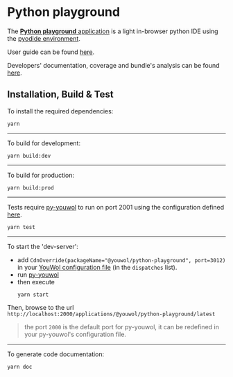 # Python playground

The [**Python playground** application](https://platform.youwol.com/applications/@youwol/python-playground/latest) 
is a light in-browser python IDE using the [pyodide environment](https://pyodide.org/en/stable/).

User guide can be found [here](https://platform.youwol.com/documentation/@youwol/python-playground).

Developers' documentation, coverage and bundle's analysis can be found
[here](https://platform.youwol.com/applications/@youwol/cdn-explorer/latest?package=@youwol/python-playground).

## Installation, Build & Test

To install the required dependencies:

```shell
yarn
```
---
To build for development:

```shell
yarn build:dev
```
---
To build for production:

```shell
yarn build:prod
```
---
Tests require [py-youwol](https://platform.youwol.com/documentation/py-youwol)
to run on port 2001 using the configuration defined [here](https://github.com/youwol/integration-tests-conf).

```shell
yarn test
```
---
To start the 'dev-server':
- add `CdnOverride(packageName="@youwol/python-playground", port=3012)` in your
  [YouWol configuration file](https://platform.youwol.com/documentation/py-youwol/configuration)
  (in the `dispatches` list).
- run [py-youwol](https://platform.youwol.com/documentation/py-youwol)
- then execute
  ```shell
  yarn start
  ```

Then, browse to the url `http://localhost:2000/applications/@youwol/python-playground/latest`
> the port `2000` is the default port for py-youwol, it can be redefined in your py-youwol's configuration file.
---
To generate code documentation:

```shell
yarn doc
```
